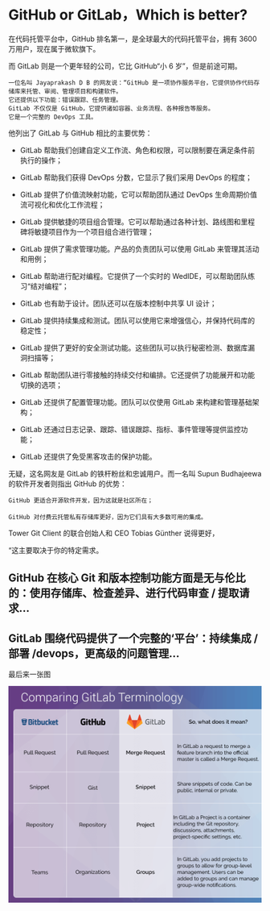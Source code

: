 # GitHub or GitLab，Which is better?

在代码托管平台中，GitHub 排名第一，是全球最大的代码托管平台，拥有 3600 万用户，现在属于微软旗下。

而 GitLab 则是一个更年轻的公司，它比 GitHub“小 6 岁”，但是前途可期。

```
一位名叫 Jayaprakash D B 的网友说：“GitHub 是一项协作服务平台，它提供协作代码存储库来托管、审阅、管理项目和构建软件。
它还提供以下功能：错误跟踪、任务管理。
GitLab 不仅仅是 GitHub，它提供诸如容器、业务流程、各种报告等服务。
它是一个完整的 DevOps 工具。
```
他列出了 GitLab 与 GitHub 相比的主要优势：

- GitLab 帮助我们创建自定义工作流、角色和权限，可以限制要在满足条件前执行的操作；

- GitLab 帮助我们获得 DevOps 分数，它显示了我们采用 DevOps 的程度；

- GitLab 提供了价值流映射功能，它可以帮助团队通过 DevOps 生命周期价值流可视化和优化工作流程；

- GitLab 提供敏捷的项目组合管理。它可以帮助通过各种计划、路线图和里程碑将敏捷项目作为一个项目组合进行管理；

- GitLab 提供了需求管理功能。产品的负责团队可以使用 GitLab 来管理其活动和用例；

- GitLab 帮助进行配对编程。它提供了一个实时的 WedIDE，可以帮助团队练习“结对编程”；

- GitLab 也有助于设计。团队还可以在版本控制中共享 UI 设计；

- GitLab 提供持续集成和测试。团队可以使用它来增强信心，并保持代码库的稳定性；

- GitLab 提供了更好的安全测试功能。这些团队可以执行秘密检测、数据库漏洞扫描等；

- GitLab 帮助团队进行零接触的持续交付和编排。它还提供了功能展开和功能切换的选项；

- GitLab 还提供了配置管理功能。团队可以仅使用 GitLab 来构建和管理基础架构；

- GitLab 还通过日志记录、跟踪、错误跟踪、指标、事件管理等提供监控功能；

- GitLab 还提供了免受黑客攻击的保护功能。

无疑，这名网友是 GitLab 的铁杆粉丝和忠诚用户。而一名叫 Supun Budhajeewa 的软件开发者则指出 GitHub 的优势：

```
GitHub 更适合开源软件开发，因为这就是社区所在；

GitHub 对付费云托管私有存储库更好，因为它们具有大多数可用的集成。
```
Tower Git Client 的联合创始人和 CEO Tobias Günther 说得更好，

“这主要取决于你的特定需求。

## GitHub 在核心 Git 和版本控制功能方面是无与伦比的：使用存储库、检查差异、进行代码审查 / 提取请求…

## GitLab 围绕代码提供了一个完整的‘平台’：持续集成 / 部署 /devops，更高级的问题管理…

最后来一张图


![image](https://github.com/foxliang/Blog/blob/master/images/GitHubVSGitLab.png)
